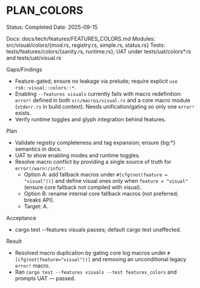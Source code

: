 # PLAN_COLORS

Status: Completed
Date: 2025-09-15

Docs: docs/tech/features/FEATURES_COLORS.md
Modules: src/visual/colors/{mod.rs, registry.rs, simple.rs, status.rs}
Tests: tests/features/colors/{sanity.rs, runtime.rs}; UAT under tests/uat/colors*.rs and tests/uat/visual.rs

Gaps/Findings
- Feature-gated; ensure no leakage via prelude; require explicit `use rsb::visual::colors::*`.
- Enabling `--features visuals` currently fails with macro redefinition: `error!` defined in both `src/macros/visual.rs` and a core macro module (`stderr.rs` in build context). Needs unification/gating so only one `error!` exists.
- Verify runtime toggles and glyph integration behind features.

Plan
- Validate registry completeness and tag expansion; ensure {bg:*} semantics in docs.
- UAT to show enabling modes and runtime toggles.
- Resolve macro conflict by providing a single source of truth for `error!/warn!/info!`:
  - Option A: add fallback macros under `#[cfg(not(feature = "visual"))]` and define visual ones only when `feature = "visual"` (ensure core fallback not compiled with visual).
  - Option B: rename internal core fallback macros (not preferred; breaks API).
  - Target: A.

Acceptance
- cargo test --features visuals passes; default cargo test unaffected.

Result
- Resolved macro duplication by gating core log macros under `#[cfg(not(feature="visual"))]` and removing an unconditional legacy `error!` macro.
- Ran `cargo test --features visuals --test features_colors` and prompts UAT — passed.
